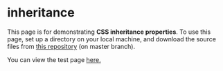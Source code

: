 # inheritance

This page is for demonstrating <strong>CSS inheritance properties</strong>. To use this page, set up a directory on your local machine, and download the source files from <a href=https://github.com/claudebaxter/inheritance title="Github Source Files"> this repository</a> (on master branch).


You can view the test page <a href=https://claudebaxter.github.io/inheritance/inheritance.html title="Test Page"> here.</a>
